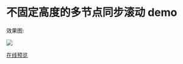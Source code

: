 # 不固定高度的多节点同步滚动 demo

效果图:

![](./public/scroll.gif)

[在线预览](https://codesandbox.io/s/determined-hertz-f6nixf)
